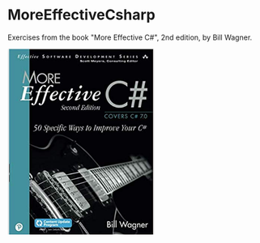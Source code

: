 # MoreEffectiveCsharp
Exercises from the book "More Effective C#", 2nd edition, by Bill Wagner.

![book_cover](https://github.com/henriquegaia/MoreEffectiveCsharp/blob/master/Resources/cover.PNG)
